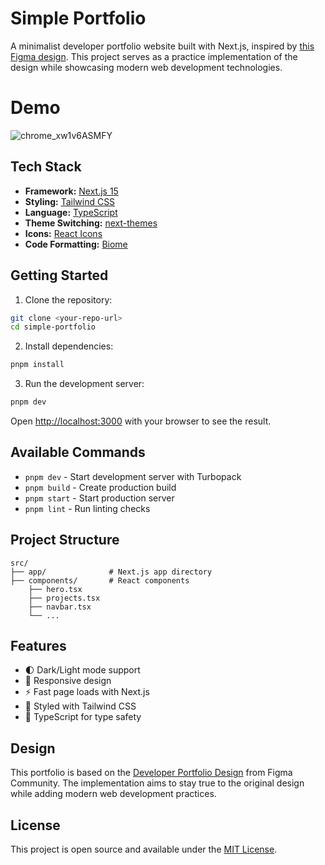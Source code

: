 # Simple Portfolio

A minimalist developer portfolio website built with Next.js, inspired by [this Figma design](https://www.figma.com/community/file/1116246660507537002/developer-portfolio-design). This project serves as a practice implementation of the design while showcasing modern web development technologies.

# Demo
![chrome_xw1v6ASMFY](https://github.com/user-attachments/assets/fdf43f32-3cc7-4b3a-8b40-87313b374d54)


## Tech Stack

- **Framework:** [Next.js 15](https://nextjs.org/)
- **Styling:** [Tailwind CSS](https://tailwindcss.com/)
- **Language:** [TypeScript](https://www.typescriptlang.org/)
- **Theme Switching:** [next-themes](https://github.com/pacocoursey/next-themes)
- **Icons:** [React Icons](https://react-icons.github.io/react-icons/)
- **Code Formatting:** [Biome](https://biomejs.dev/)

## Getting Started

1. Clone the repository:
```bash
git clone <your-repo-url>
cd simple-portfolio
```

2. Install dependencies:
```bash
pnpm install
```

3. Run the development server:
```bash
pnpm dev
```

Open [http://localhost:3000](http://localhost:3000) with your browser to see the result.

## Available Commands

- `pnpm dev` - Start development server with Turbopack
- `pnpm build` - Create production build
- `pnpm start` - Start production server
- `pnpm lint` - Run linting checks

## Project Structure

```
src/
├── app/              # Next.js app directory
├── components/       # React components
    ├── hero.tsx
    ├── projects.tsx
    ├── navbar.tsx
    └── ...
```

## Features

- 🌓 Dark/Light mode support
- 📱 Responsive design
- ⚡ Fast page loads with Next.js
- 🎨 Styled with Tailwind CSS
- 📝 TypeScript for type safety

## Design

This portfolio is based on the [Developer Portfolio Design](https://www.figma.com/community/file/1116246660507537002/developer-portfolio-design) from Figma Community. The implementation aims to stay true to the original design while adding modern web development practices.

## License

This project is open source and available under the [MIT License](LICENSE).
